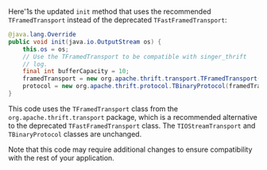 Here'1s the updated `init` method that uses the recommended `TFramedTransport` instead of the deprecated `TFastFramedTransport`:

```java
@java.lang.Override
public void init(java.io.OutputStream os) {
    this.os = os;
    // Use the TFramedTransport to be compatible with singer_thrift
    // log.
    final int bufferCapacity = 10;
    framedTransport = new org.apache.thrift.transport.TFramedTransport(new org.apache.thrift.transport.TIOStreamTransport(os), bufferCapacity);
    protocol = new org.apache.thrift.protocol.TBinaryProtocol(framedTransport);
}
```

This code uses the `TFramedTransport` class from the `org.apache.thrift.transport` package, which is a recommended alternative to the deprecated `TFastFramedTransport` class. The `TIOStreamTransport` and `TBinaryProtocol` classes are unchanged.

Note that this code may require additional changes to ensure compatibility with the rest of your application.